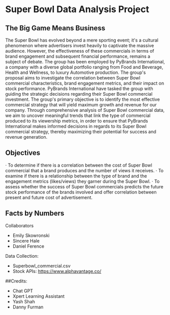 # Super Bowl Data Analysis Project
## The Big Game Means Business
The Super Bowl has evolved beyond a mere sporting event; it's a cultural phenomenon where advertisers invest heavily to captivate the massive audience. However, the effectiveness of these commercials in terms of brand engagement and subsequent financial performance, remains a subject of debate. The group has been employed by PyBrands International, a company with a diverse global portfolio ranging from Food and Beverage, Health and Wellness, to luxury Automotive production. The group's proposal aims to investigate the correlation between Super Bowl commercial characteristics, brand engagement metrics, and their impact on stock performance. PyBrands International have tasked the group with guiding the strategic decisions regarding their Super Bowl commercial investment. The group's primary objective is to identify the most effective commercial strategy that will yield maximum growth and revenue for our company. Through comprehensive analysis of Super Bowl commercial data, we aim to uncover meaningful trends that link the type of commercial produced to its viewership metrics, in order to ensure that PyBrands International makes informed decisions in regards to its Super Bowl commercial strategy, thereby maximizing their potential for success and revenue generation.
 
## Objectives
·        To determine if there is a correlation between the cost of Super Bowl commercial that a brand produces and the number of views it receives.
·        To examine if there is a relationship between the type of brand and the engagement metrics (likes/views) they garner during the Super Bowl.
·        To assess whether the success of Super Bowl commercials predicts the future stock performance of the brands involved and offer correlation between present and future cost of advertisement.

## Facts by Numbers

Collaborators
  - Emily Skowronski
  - Sincere Hale
  - Daniel Ference
 
Data Collection:
  - Superbowl_commercial.csv
  - Stock APIs: https://www.alphavantage.co/

##Credits:
  - Chat GPT
  - Xpert Learning Assistant
  - Yash Shah
  - Danny Furman
